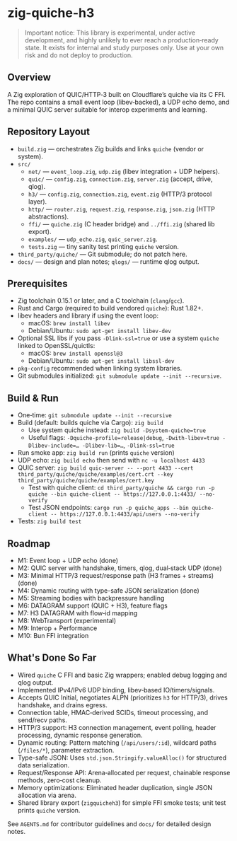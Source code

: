 # zig-quiche-h3

> Important notice: This library is experimental, under active development, and highly unlikely to ever reach a production‑ready state. It exists for internal and study purposes only. Use at your own risk and do not deploy to production.

## Overview
A Zig exploration of QUIC/HTTP‑3 built on Cloudflare’s quiche via its C FFI. The repo contains a small event loop (libev‑backed), a UDP echo demo, and a minimal QUIC server suitable for interop experiments and learning.

## Repository Layout
- `build.zig` — orchestrates Zig builds and links `quiche` (vendor or system).
- `src/`
  - `net/` — `event_loop.zig`, `udp.zig` (libev integration + UDP helpers).
  - `quic/` — `config.zig`, `connection.zig`, `server.zig` (accept, drive, qlog).
  - `h3/` — `config.zig`, `connection.zig`, `event.zig` (HTTP/3 protocol layer).
  - `http/` — `router.zig`, `request.zig`, `response.zig`, `json.zig` (HTTP abstractions).
  - `ffi/` — `quiche.zig` (C header bridge) and `../ffi.zig` (shared lib export).
  - `examples/` — `udp_echo.zig`, `quic_server.zig`.
  - `tests.zig` — tiny sanity test printing `quiche` version.
- `third_party/quiche/` — Git submodule; do not patch here.
- `docs/` — design and plan notes; `qlogs/` — runtime qlog output.

## Prerequisites
- Zig toolchain 0.15.1 or later, and a C toolchain (`clang`/`gcc`).
- Rust and Cargo (required to build vendored `quiche`): Rust 1.82+.
- libev headers and library if using the event loop:
  - macOS: `brew install libev`
  - Debian/Ubuntu: `sudo apt-get install libev-dev`
- Optional SSL libs if you pass `-Dlink-ssl=true` or use a system `quiche` linked to OpenSSL/quictls:
  - macOS: `brew install openssl@3`
  - Debian/Ubuntu: `sudo apt-get install libssl-dev`
- `pkg-config` recommended when linking system libraries.
- Git submodules initialized: `git submodule update --init --recursive`.

## Build & Run
- One‑time: `git submodule update --init --recursive`
- Build (default: builds quiche via Cargo): `zig build`
  - Use system quiche instead: `zig build -Dsystem-quiche=true`
  - Useful flags: `-Dquiche-profile=release|debug`, `-Dwith-libev=true -Dlibev-include=… -Dlibev-lib=…`, `-Dlink-ssl=true`
- Run smoke app: `zig build run` (prints `quiche` version)
- UDP echo: `zig build echo` then send with `nc -u localhost 4433`
- QUIC server: `zig build quic-server -- --port 4433 --cert third_party/quiche/quiche/examples/cert.crt --key third_party/quiche/quiche/examples/cert.key`
  - Test with quiche client: `cd third_party/quiche && cargo run -p quiche --bin quiche-client -- https://127.0.0.1:4433/ --no-verify`
  - Test JSON endpoints: `cargo run -p quiche_apps --bin quiche-client -- https://127.0.0.1:4433/api/users --no-verify`
- Tests: `zig build test`

## Roadmap
- M1: Event loop + UDP echo (done)
- M2: QUIC server with handshake, timers, qlog, dual‑stack UDP (done)
- M3: Minimal HTTP/3 request/response path (H3 frames + streams) (done)
- M4: Dynamic routing with type-safe JSON serialization (done)
- M5: Streaming bodies with backpressure handling
- M6: DATAGRAM support (QUIC + H3), feature flags
- M7: H3 DATAGRAM with flow‑id mapping
- M8: WebTransport (experimental)
- M9: Interop + Performance
- M10: Bun FFI integration

## What's Done So Far
- Wired `quiche` C FFI and basic Zig wrappers; enabled debug logging and qlog output.
- Implemented IPv4/IPv6 UDP binding, libev‑based IO/timers/signals.
- Accepts QUIC Initial, negotiates ALPN (prioritizes `h3` for HTTP/3), drives handshake, and drains egress.
- Connection table, HMAC‑derived SCIDs, timeout processing, and send/recv paths.
- HTTP/3 support: H3 connection management, event polling, header processing, dynamic response generation.
- Dynamic routing: Pattern matching (`/api/users/:id`), wildcard paths (`/files/*`), parameter extraction.
- Type-safe JSON: Uses `std.json.Stringify.valueAlloc()` for structured data serialization.
- Request/Response API: Arena‑allocated per request, chainable response methods, zero‑cost cleanup.
- Memory optimizations: Eliminated header duplication, single JSON allocation via arena.
- Shared library export (`zigquicheh3`) for simple FFI smoke tests; unit test prints `quiche` version.

See `AGENTS.md` for contributor guidelines and `docs/` for detailed design notes.
